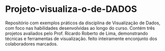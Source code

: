 # Projeto-visualiza-o-de-DADOS
Repositório com exemplos práticos da disciplina de Visualização de Dados, com foco nas habilidades desenvolvidas ao longo do curso. Contém três projetos avaliados pelo Prof. Ricardo Roberto de Lima, demonstrando técnicas e ferramentas de visualização.
feito inteiramente enconjunto dos colaboradores marcados.
